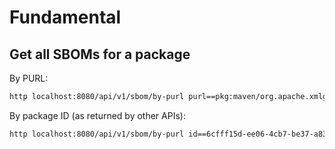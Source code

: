 # Fundamental

## Get all SBOMs for a package


By PURL:

```bash
http localhost:8080/api/v1/sbom/by-purl purl==pkg:maven/org.apache.xmlgraphics/batik-anim@1.9.1
```

By package ID (as returned by other APIs):

```bash
http localhost:8080/api/v1/sbom/by-purl id==6cfff15d-ee06-4cb7-be37-a835aed2af82
```
